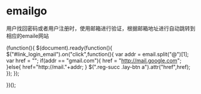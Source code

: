 emailgo
=======

用户找回密码或者用户注册时，使用邮箱进行验证，根据邮箱地址进行自动跳转到相应的emaile网站


(function(){
	$(document).ready(function(){
		$("#link_login_email").on("click",function(){
			var addr = email.split("@")[1];
			var href = "";
			if(addr == "gmail.com"){
				href = "http://mail.google.com";
			}else{
				href="http://mail."+addr;
			}
			$(".reg-succ .lay-btn a").attr("href",href);
		});
	});
	
})();
